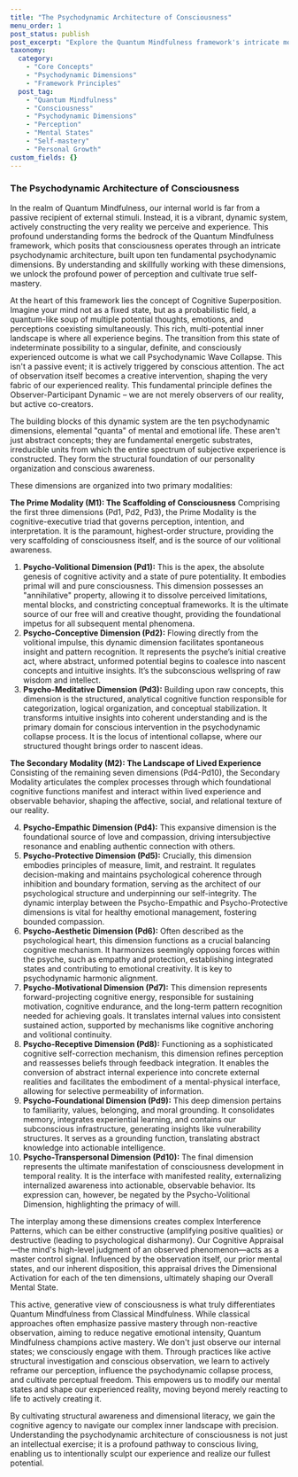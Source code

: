 ```yaml
---
title: "The Psychodynamic Architecture of Consciousness"
menu_order: 1
post_status: publish
post_excerpt: "Explore the Quantum Mindfulness framework's intricate model of consciousness, revealing how our subjective reality is actively shaped by the dynamic interplay of ten fundamental psychodynamic dimensions. Discover how conscious attention navigates a probabilistic field, transforming potential into experienced reality and empowering a path to profound self-mastery."
taxonomy:
  category:
    - "Core Concepts"
    - "Psychodynamic Dimensions"
    - "Framework Principles"
  post_tag:
    - "Quantum Mindfulness"
    - "Consciousness"
    - "Psychodynamic Dimensions"
    - "Perception"
    - "Mental States"
    - "Self-mastery"
    - "Personal Growth"
custom_fields: {}
---
```


### The Psychodynamic Architecture of Consciousness

In the realm of Quantum Mindfulness, our internal world is far from a passive recipient of external stimuli. Instead, it is a vibrant, dynamic system, actively constructing the very reality we perceive and experience. This profound understanding forms the bedrock of the Quantum Mindfulness framework, which posits that consciousness operates through an intricate psychodynamic architecture, built upon ten fundamental psychodynamic dimensions. By understanding and skillfully working with these dimensions, we unlock the profound power of perception and cultivate true self-mastery.

At the heart of this framework lies the concept of Cognitive Superposition. Imagine your mind not as a fixed state, but as a probabilistic field, a quantum-like soup of multiple potential thoughts, emotions, and perceptions coexisting simultaneously. This rich, multi-potential inner landscape is where all experience begins. The transition from this state of indeterminate possibility to a singular, definite, and consciously experienced outcome is what we call Psychodynamic Wave Collapse. This isn't a passive event; it is actively triggered by conscious attention. The act of observation itself becomes a creative intervention, shaping the very fabric of our experienced reality. This fundamental principle defines the Observer-Participant Dynamic – we are not merely observers of our reality, but active co-creators.

The building blocks of this dynamic system are the ten psychodynamic dimensions, elemental "quanta" of mental and emotional life. These aren't just abstract concepts; they are fundamental energetic substrates, irreducible units from which the entire spectrum of subjective experience is constructed. They form the structural foundation of our personality organization and conscious awareness.

These dimensions are organized into two primary modalities:

**The Prime Modality (M1): The Scaffolding of Consciousness**
Comprising the first three dimensions (Pd1, Pd2, Pd3), the Prime Modality is the cognitive-executive triad that governs perception, intention, and interpretation. It is the paramount, highest-order structure, providing the very scaffolding of consciousness itself, and is the source of our volitional awareness.

1.  **Psycho-Volitional Dimension (Pd1):** This is the apex, the absolute genesis of cognitive activity and a state of pure potentiality. It embodies primal will and pure consciousness. This dimension possesses an "annihilative" property, allowing it to dissolve perceived limitations, mental blocks, and constricting conceptual frameworks. It is the ultimate source of our free will and creative thought, providing the foundational impetus for all subsequent mental phenomena.
2.  **Psycho-Conceptive Dimension (Pd2):** Flowing directly from the volitional impulse, this dynamic dimension facilitates spontaneous insight and pattern recognition. It represents the psyche’s initial creative act, where abstract, unformed potential begins to coalesce into nascent concepts and intuitive insights. It’s the subconscious wellspring of raw wisdom and intellect.
3.  **Psycho-Meditative Dimension (Pd3):** Building upon raw concepts, this dimension is the structured, analytical cognitive function responsible for categorization, logical organization, and conceptual stabilization. It transforms intuitive insights into coherent understanding and is the primary domain for conscious intervention in the psychodynamic collapse process. It is the locus of intentional collapse, where our structured thought brings order to nascent ideas.

**The Secondary Modality (M2): The Landscape of Lived Experience**
Consisting of the remaining seven dimensions (Pd4-Pd10), the Secondary Modality articulates the complex processes through which foundational cognitive functions manifest and interact within lived experience and observable behavior, shaping the affective, social, and relational texture of our reality.

4.  **Psycho-Empathic Dimension (Pd4):** This expansive dimension is the foundational source of love and compassion, driving intersubjective resonance and enabling authentic connection with others.
5.  **Psycho-Protective Dimension (Pd5):** Crucially, this dimension embodies principles of measure, limit, and restraint. It regulates decision-making and maintains psychological coherence through inhibition and boundary formation, serving as the architect of our psychological structure and underpinning our self-integrity. The dynamic interplay between the Psycho-Empathic and Psycho-Protective dimensions is vital for healthy emotional management, fostering bounded compassion.
6.  **Psycho-Aesthetic Dimension (Pd6):** Often described as the psychological heart, this dimension functions as a crucial balancing cognitive mechanism. It harmonizes seemingly opposing forces within the psyche, such as empathy and protection, establishing integrated states and contributing to emotional creativity. It is key to psychodynamic harmonic alignment.
7.  **Psycho-Motivational Dimension (Pd7):** This dimension represents forward-projecting cognitive energy, responsible for sustaining motivation, cognitive endurance, and the long-term pattern recognition needed for achieving goals. It translates internal values into consistent sustained action, supported by mechanisms like cognitive anchoring and volitional continuity.
8.  **Psycho-Receptive Dimension (Pd8):** Functioning as a sophisticated cognitive self-correction mechanism, this dimension refines perception and reassesses beliefs through feedback integration. It enables the conversion of abstract internal experience into concrete external realities and facilitates the embodiment of a mental-physical interface, allowing for selective permeability of information.
9.  **Psycho-Foundational Dimension (Pd9):** This deep dimension pertains to familiarity, values, belonging, and moral grounding. It consolidates memory, integrates experiential learning, and contains our subconscious infrastructure, generating insights like vulnerability structures. It serves as a grounding function, translating abstract knowledge into actionable intelligence.
10. **Psycho-Transpersonal Dimension (Pd10):** The final dimension represents the ultimate manifestation of consciousness development in temporal reality. It is the interface with manifested reality, externalizing internalized awareness into actionable, observable behavior. Its expression can, however, be negated by the Psycho-Volitional Dimension, highlighting the primacy of will.

The interplay among these dimensions creates complex Interference Patterns, which can be either constructive (amplifying positive qualities) or destructive (leading to psychological disharmony). Our Cognitive Appraisal—the mind's high-level judgment of an observed phenomenon—acts as a master control signal. Influenced by the observation itself, our prior mental states, and our inherent disposition, this appraisal drives the Dimensional Activation for each of the ten dimensions, ultimately shaping our Overall Mental State.

This active, generative view of consciousness is what truly differentiates Quantum Mindfulness from Classical Mindfulness. While classical approaches often emphasize passive mastery through non-reactive observation, aiming to reduce negative emotional intensity, Quantum Mindfulness champions active mastery. We don't just observe our internal states; we consciously engage with them. Through practices like active structural investigation and conscious observation, we learn to actively reframe our perception, influence the psychodynamic collapse process, and cultivate perceptual freedom. This empowers us to modify our mental states and shape our experienced reality, moving beyond merely reacting to life to actively creating it.

By cultivating structural awareness and dimensional literacy, we gain the cognitive agency to navigate our complex inner landscape with precision. Understanding the psychodynamic architecture of consciousness is not just an intellectual exercise; it is a profound pathway to conscious living, enabling us to intentionally sculpt our experience and realize our fullest potential.
